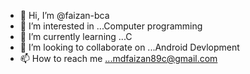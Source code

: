 - 👋 Hi, I’m @faizan-bca
- 👀 I’m interested in ...Computer programming
- 🌱 I’m currently learning ...C
- 💞️ I’m looking to collaborate on ...Android Devlopment
- 📫 How to reach me ...mdfaizan89c@gmail.com

<!---
faizan-bca/faizan-bca is a ✨ special ✨ repository because its `README.md` (this file) appears on your GitHub profile.
You can click the Preview link to take a look at your changes.
--->
